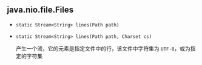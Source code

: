 ## java.nio.file.Files

* `static Stream<String> lines(Path path)`

* `static Stream<String> lines(Path path, Charset cs)`

    产生一个流，它的元素是指定文件中的行，该文件中字符集为 `UTF-8`，或为指定的字符集